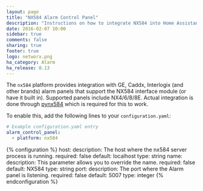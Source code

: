 ```yaml
---
layout: page
title: "NX584 Alarm Control Panel"
description: "Instructions on how to integrate NX584 into Home Assistant."
date: 2016-02-07 10:00
sidebar: true
comments: false
sharing: true
footer: true
logo: networx.png
ha_category: Alarm
ha_release: 0.13
---
```


The `nx584` platform provides integration with GE, Caddx, Interlogix (and other brands) alarm panels that support the NX584 interface module (or have it built in). Supported panels include NX4/6/8/8E. Actual integration is done through [pynx584](http://github.com/kk7ds/pynx584) which is required for this to work.

To enable this, add the following lines to your `configuration.yaml`:

```yaml
# Example configuration.yaml entry
alarm_control_panel:
  - platform: nx584
```

{% configuration %}
host:
  description: The host where the nx584 server process is running.
  required: false
  default: localhost
  type: string
name:
  description: This parameter allows you to override the name.
  required: false
  default: NX584
  type: string
port:
  description: The port where the Alarm panel is listening.
  required: false
  default: 5007
  type: integer
{% endconfiguration %}
